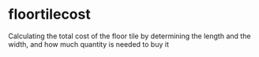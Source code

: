 # floortilecost
Calculating the total cost of the floor tile by determining the length and the width, and how much quantity is needed to buy it

